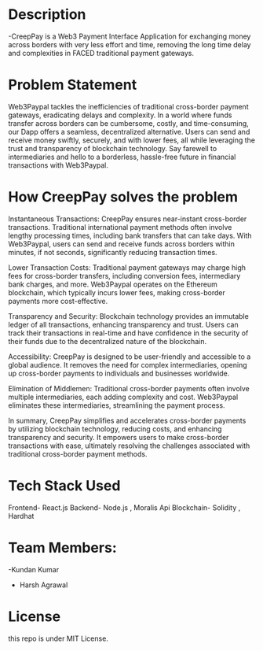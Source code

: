 # Description     
-CreepPay is a Web3 Payment Interface Application for exchanging money across borders with very less effort and time, 
removing the long time delay and complexities in FACED traditional payment gateways.

# Problem Statement
Web3Paypal tackles the inefficiencies of traditional cross-border payment gateways, eradicating delays and complexity. In a world where funds transfer across borders can be cumbersome, costly, and time-consuming, our Dapp offers a seamless, decentralized alternative. Users can send and receive money swiftly, securely, and with lower fees, all while leveraging the trust and transparency of blockchain technology. Say farewell to intermediaries and hello to a borderless, hassle-free future in financial transactions with Web3Paypal.

# How CreepPay solves the problem
Instantaneous Transactions: CreepPay ensures near-instant cross-border transactions. Traditional international payment methods often involve lengthy processing times, including bank transfers that can take days. With Web3Paypal, users can send and receive funds across borders within minutes, if not seconds, significantly reducing transaction times.

Lower Transaction Costs: Traditional payment gateways may charge high fees for cross-border transfers, including conversion fees, intermediary bank charges, and more. Web3Paypal operates on the Ethereum blockchain, which typically incurs lower fees, making cross-border payments more cost-effective.

Transparency and Security: Blockchain technology provides an immutable ledger of all transactions, enhancing transparency and trust. Users can track their transactions in real-time and have confidence in the security of their funds due to the decentralized nature of the blockchain.

Accessibility: CreepPay is designed to be user-friendly and accessible to a global audience. It removes the need for complex intermediaries, opening up cross-border payments to individuals and businesses worldwide.

Elimination of Middlemen: Traditional cross-border payments often involve multiple intermediaries, each adding complexity and cost. Web3Paypal eliminates these intermediaries, streamlining the payment process.

In summary, CreepPay simplifies and accelerates cross-border payments by utilizing blockchain technology, reducing costs, and enhancing transparency and security. It empowers users to make cross-border transactions with ease, ultimately resolving the challenges associated with traditional cross-border payment methods.

# Tech Stack Used
Frontend- React.js
Backend- Node.js , Moralis Api
Blockchain- Solidity , Hardhat

# Team Members:
-Kundan Kumar 
- Harsh Agrawal
# License
this repo is under MIT License.
